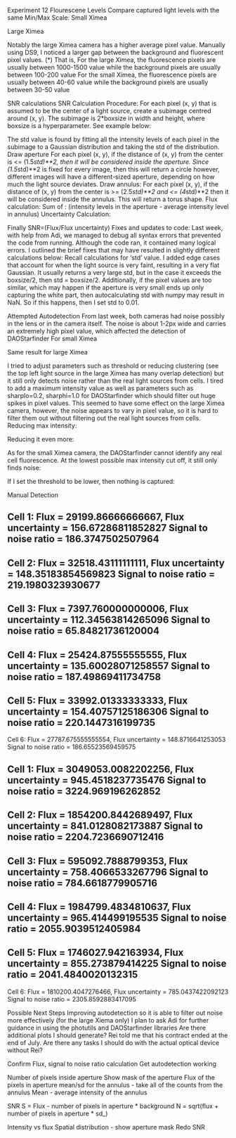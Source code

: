 
Experiment 12 Flourescene Levels 
Compare captured light levels with the same Min/Max Scale:
Small Ximea 

Large Ximea

Notably the large Ximea camera has a higher average pixel value.
Manually using DS9, I noticed a larger gap between the background and fluorescent pixel values. (*) That is, 
For the large Ximea, the fluorescence pixels are usually between 1000-1500 value while the background pixels are usually between 100-200 value 
For the small Ximea, the fluorescence pixels are usually between 40-60 value while the background pixels are usually between 30-50 value

SNR calculations
SNR Calculation Procedure:
For each pixel (x, y) that is assumed to be the center of a light source, create a subimage centred around (x, y). The subimage is 2*boxsize in width and height, where boxsize is a hyperparameter. See example below:

The std value is found by fitting all the intensity levels of each pixel in the subimage to a Gaussian distribution and taking the std of the distribution. 
Draw aperture
For each pixel (x, y), if the distance of (x, y) from the center is <= (1.5*std)**2, then it will be considered inside the aperture. Since (1.5*std)**2 is fixed for every image, then this will return a circle however, different images will have a different-sized aperture, depending on how much the light source deviates.
Draw annulus:
For each pixel (x, y), if the distance of (x, y) from the center is >= (2.5*std)**2 and <= (4*std)**2 then it will be considered inside the annulus. This will return a torus shape.
Flux calculation:
Sum of : (intensity levels in the aperture - average intensity level in annulus)
Uncertainty Calculation:

Finally SNR=(Flux/Flux uncertainty)
Fixes and updates to code:
Last week, with help from Adi, we managed to debug all syntax errors that prevented the code from running. 
Although the code ran, it contained many logical errors. I outlined the brief fixes that may have resulted in slightly different calculations below:
Recall calculations for ‘std’ value. I added edge cases that account for when the light source is very faint, resulting in a very flat Gaussian. It usually returns a very large std, but in the case it exceeds the boxsize/2, then std = boxsize/2. 
Additionally, if the pixel values are too similar, which may happen if the aperture is very small ends up only capturing the white part, then autocalculating std with numpy may result in NaN. So if this happens, then I set std to 0.01.

Attempted Autodetection
From last week, both cameras had noise possibly in the lens or in the camera itself. The noise is about 1-2px wide and carries an extremely high pixel value, which affected the detection of DAOStarfinder
For small Ximea

Same result for large Ximea

I tried to adjust parameters such as threshold or reducing clustering (see the top left light source in the large Ximea has many overlap detection) but it still only detects noise rather than the real light sources from cells.
I tired to add a maximum intensity value as well as parameters such as sharplo=0.2, sharphi=1.0 for DAOStarfinder which should filter out huge spikes in pixel values. This seemed to have some effect on the large Ximea camera, however, the noise appears to vary in pixel value, so it is hard to filter them out without filtering out the real light sources from cells.
Reducing max intensity:

Reducing it even more:

As for the small Ximea camera, the DAOStarfinder cannot identify any real cell fluorescence. At the lowest possible max intensity cut off, it still only finds noise:

If I set the threshold to be lower, then nothing is captured:

Manual Detection


Cell 1:
Flux = 29199.86666666667, Flux uncertainty = 156.67286811852827
Signal to noise ratio = 186.3747502507964
---------
Cell 2:
Flux = 32518.43111111111, Flux uncertainty = 148.35183854569823
Signal to noise ratio = 219.1980323930677
---------
Cell 3:
Flux = 7397.760000000006, Flux uncertainty = 112.34563814265096
Signal to noise ratio = 65.84821736120004
---------
Cell 4:
Flux = 25424.87555555555, Flux uncertainty = 135.60028071258557
Signal to noise ratio = 187.49869411734758
---------
Cell 5:
Flux = 33992.01333333333, Flux uncertainty = 154.40757125186306
Signal to noise ratio = 220.1447316199735
---------
Cell 6:
Flux = 27787.675555555554, Flux uncertainty = 148.8716641253053
Signal to noise ratio = 186.65523569459575



Cell 1:
Flux = 3049053.0082202256, Flux uncertainty = 945.4518237735476
Signal to noise ratio = 3224.969196262852
---------
Cell 2:
Flux = 1854200.8442689497, Flux uncertainty = 841.0128082173887
Signal to noise ratio = 2204.7236690712416
---------
Cell 3:
Flux = 595092.7888799353, Flux uncertainty = 758.4066533267796
Signal to noise ratio = 784.6618779905716
---------
Cell 4:
Flux = 1984799.4834810637, Flux uncertainty = 965.414499195535
Signal to noise ratio = 2055.9039512405984
---------
Cell 5:
Flux = 1746027.942163934, Flux uncertainty = 855.273879414225
Signal to noise ratio = 2041.4840020132315
---------
Cell 6:
Flux = 1810200.4047276466, Flux uncertainty = 785.0437422092123
Signal to noise ratio = 2305.8592883417095


Possible Next Steps
Improving autodetection so it is able to filter out noise more effectively (for the large Xiema only)
I plan to ask Adi for further guidance in using the photutils and DAOStarfinder libraries
Are there additional plots I should generate?
Rei told me that his contract ended at the end of July. Are there any tasks I should do with the actual optical device without Rei?

Confirm Flux, signal to noise ratio calculation
Get autodetection working

Number of pixels inside aperture 
Show mask of the aperture 
Flux of the pixels in aperture
mean/sd for the annulus - take all of the counts from the annulus
Mean - average intensity of the annulus

SNR 
S = Flux - number of pixels in aperture * background
N = sqrt(flux + number of pixels in aperture * sd_)

Intensity vs flux
Spatial distribution - show aperture mask
Redo SNR
